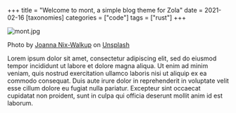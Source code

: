 +++
title = "Welcome to mont, a simple blog theme for Zola"
date = 2021-02-16
[taxonomies]
categories = ["code"]
tags = ["rust"]
+++

![mont.jpg](/images/mont.jpg)

<div class="caption">Photo by <a href="https://unsplash.com/@joanna_nix?utm_source=unsplash&utm_medium=referral&utm_content=creditCopyText">Joanna Nix-Walkup</a> on <a href="https://unsplash.com/s/photos/hiking?utm_source=unsplash&utm_medium=referral&utm_content=creditCopyText">Unsplash</a></div>

Lorem ipsum dolor sit amet, consectetur adipiscing elit, sed do eiusmod tempor incididunt ut labore et dolore magna aliqua. Ut enim ad minim veniam, quis nostrud exercitation ullamco laboris nisi ut aliquip ex ea commodo consequat. Duis aute irure dolor in reprehenderit in voluptate velit esse cillum dolore eu fugiat nulla pariatur. Excepteur sint occaecat cupidatat non proident, sunt in culpa qui officia deserunt mollit anim id est laborum.
